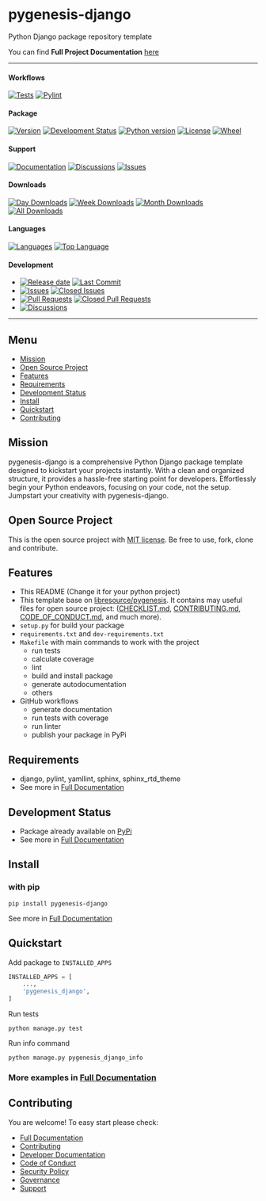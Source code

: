 # pygenesis-django

Python Django package repository template

You can find **Full Project Documentation** [here][documentation_path]

<hr>

#### Workflows
[![Tests](https://github.com/libresource/pygenesis-django/actions/workflows/run-tests.yml/badge.svg?branch=main)](https://github.com/libresource/pygenesis-django/actions/workflows/run-tests.yml)
[![Pylint](https://github.com/libresource/pygenesis-django/actions/workflows/lint.yml/badge.svg?branch=main)](https://github.com/libresource/pygenesis-django/actions/workflows/lint.yml)

#### Package
[![Version](https://img.shields.io/pypi/v/pygenesis-django.svg)](https://pypi.python.org/pypi/pygenesis-django/)
[![Development Status](https://img.shields.io/pypi/status/pygenesis-django.svg)](https://pypi.python.org/pypi/pygenesis-django)
[![Python version](https://img.shields.io/pypi/pyversions/pygenesis-django.svg)](https://pypi.python.org/pypi/pygenesis-django/)
[![License](https://img.shields.io/pypi/l/pygenesis-django)](https://github.com/libresource/pygenesis-djangoblob/main/LICENSE)
[![Wheel](https://img.shields.io/pypi/wheel/pygenesis-django.svg)](https://pypi.python.org/pypi/pygenesis-django/)

#### Support
[![Documentation](https://img.shields.io/badge/docs-0094FF.svg)][documentation_path]
[![Discussions](https://img.shields.io/badge/discussions-ff0068.svg)](https://github.com/libresource/pygenesis-django/discussions/)
[![Issues](https://img.shields.io/badge/issues-11AE13.svg)](https://github.com/libresource/pygenesis-django/issues/)

#### Downloads
[![Day Downloads](https://img.shields.io/pypi/dd/pygenesis-django)](https://pepy.tech/project/pygenesis-django)
[![Week Downloads](https://img.shields.io/pypi/dw/pygenesis-django)](https://pepy.tech/project/pygenesis-django)
[![Month Downloads](https://img.shields.io/pypi/dm/pygenesis-django)](https://pepy.tech/project/pygenesis-django)
[![All Downloads](https://img.shields.io/pepy/dt/pygenesis-django)](https://pepy.tech/project/pygenesis-django)

#### Languages
[![Languages](https://img.shields.io/github/languages/count/libresource/pygenesis-django)](https://github.com/libresource/pygenesis-django)
[![Top Language](https://img.shields.io/github/languages/top/libresource/pygenesis-django)](https://github.com/libresource/pygenesis-django)

#### Development
- [![Release date](https://img.shields.io/github/release-date/libresource/pygenesis-django
)](https://github.com/libresource/pygenesis-django/releases)
[![Last Commit](https://img.shields.io/github/last-commit/libresource/pygenesis-django/main
)](https://github.com/libresource/pygenesis-django)
- [![Issues](https://img.shields.io/github/issues/libresource/pygenesis-django
)](https://github.com/libresource/pygenesis-django/issues/)
[![Closed Issues](https://img.shields.io/github/issues-closed/libresource/pygenesis-django
)](https://github.com/libresource/pygenesis-django/issues/)
- [![Pull Requests](https://img.shields.io/github/issues-pr/libresource/pygenesis-django
)](https://github.com/libresource/pygenesis-django/pulls)
[![Closed Pull Requests](https://img.shields.io/github/issues-pr-closed-raw/libresource/pygenesis-django
)](https://github.com/libresource/pygenesis-django/pulls)
- [![Discussions](https://img.shields.io/github/discussions/libresource/pygenesis-django
)](https://github.com/libresource/pygenesis-django/discussions/)

[//]: # (#### Repository Stats)

[//]: # ([![Stars]&#40;https://img.shields.io/github/stars/libresource/pygenesis-django)

[//]: # (&#41;]&#40;https://github.com/libresource/pygenesis-django&#41;)

[//]: # ([![Contributors]&#40;https://img.shields.io/github/contributors/libresource/pygenesis-django)

[//]: # (&#41;]&#40;https://github.com/libresource/pygenesis-djangographs/contributors&#41;)

[//]: # ([![Forks]&#40;https://img.shields.io/github/forks/libresource/pygenesis-django)

[//]: # (&#41;]&#40;https://github.com/libresource/pygenesis-django&#41;)

<hr>

## Menu

- [Mission](#mission)
- [Open Source Project](#open-source-project)
- [Features](#features)
- [Requirements](#requirements)
- [Development Status](#development-status)
- [Install](#install)
- [Quickstart](#quickstart)
- [Contributing](#contributing)

## Mission

pygenesis-django is a comprehensive Python Django package template designed to kickstart your projects instantly. 
With a clean and organized structure, it provides a hassle-free starting point for developers. 
Effortlessly begin your Python endeavors, focusing on your code, not the setup. Jumpstart your creativity with pygenesis-django.

## Open Source Project

This is the open source project with [MIT license](LICENSE). 
Be free to use, fork, clone and contribute.

## Features

- This README (Change it for your python project)
- This template base on [libresource/pygenesis](https://github.com/libresource/pygenesis). 
It contains may useful files for open source project: ([CHECKLIST.md](CHECKLIST.md), [CONTRIBUTING.md](CONTRIBUTING.md), 
[CODE_OF_CONDUCT.md](CODE_OF_CONDUCT.md), and much more). 
- `setup.py` for build your package
- `requirements.txt` and `dev-requirements.txt`
- `Makefile` with main commands to work with the project
  - run tests
  - calculate coverage
  - lint
  - build and install package
  - generate autodocumentation
  - others
- GitHub workflows 
  - generate documentation
  - run tests with coverage
  - run linter
  - publish your package in PyPi

## Requirements

- django, pylint, yamllint, sphinx, sphinx_rtd_theme
- See more in [Full Documentation](https://pygenesis-django.libresource.info/about.html#requirements)

## Development Status

- Package already available on [PyPi](https://pypi.org/project/pygenesis-django/)
- See more in [Full Documentation](https://pygenesis-django.libresource.info/about.html#development-status)

## Install

### with pip

```commandline
pip install pygenesis-django
```

See more in [Full Documentation](https://pygenesis-django.libresource.info/install.html)

## Quickstart

Add package to `INSTALLED_APPS`

```python
INSTALLED_APPS = [
    ...,
    'pygenesis_django',
]
```

Run tests

```commandline
python manage.py test
```

Run info command

```commandline
python manage.py pygenesis_django_info
```

### More examples in [Full Documentation][documentation_path]

## Contributing

You are welcome! To easy start please check:
- [Full Documentation][documentation_path]
- [Contributing](CONTRIBUTING.md)
- [Developer Documentation](https://pygenesis-django.libresource.info/dev_documentation.html)
- [Code of Conduct](CODE_OF_CONDUCT.md)
- [Security Policy](SECURITY.md)
- [Governance](GOVERNANCE.md)
- [Support](SUPPORT.md)

[documentation_path]: https://libresource.github.io/pygenesis-django/